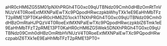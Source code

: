 aHR0cHM6ZG5SM01pNXhPRGh4TG0xc09qUTBNdz09Cmh0dHBzOmRtTnVNUzV4T0RoeExtMXNPalEwTXc9PQpodHRwczpkbWhyTXk1eE9EaHhMbTFzT2pRME13PT0KaHR0cHM6ZG1ock1TNXhPRGh4TG0xc09qUTBNdz09Cmh0dHBzOmRtaHJPQzV4T0RoeExtMXNPalEwTXc9PQpodHRwczpkblZ6Tmk1eE9EaHhMbTFzT2pRME13PT0KaHR0cHM6ZG5Wek5DNXhPRGh4TG0xc09qUTBNdz09Cmh0dHBzOmRtbHVNUzV4T0RoeExtMXNPalEwTXc9PQpodHRwczpablZ6TXk1eE9EaHhMbTFzT2pRME13PT0=
